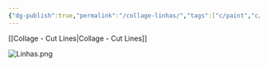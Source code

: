 ```yaml
---
{"dg-publish":true,"permalink":"/collage-linhas/","tags":["c/paint","c/line","c/colorfull","c/geometric","c/2019"],"created":"2024-02-20T20:46:24.282-05:00","updated":"2024-02-20T21:22:19.855-05:00"}
---
```



[[Collage - Cut Lines\|Collage - Cut Lines]]

![Linhas.png](/img/user/MEDIA/Linhas.png)
